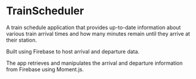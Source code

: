 # TrainScheduler


A train schedule application that provides up-to-date information about various train arrival times and how many minutes remain until they arrive at their station.

Built using Firebase to host arrival and departure data. 

The app retrieves and manipulates the arrival and departure information from Firebase using Moment.js. 

